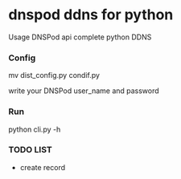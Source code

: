 # dnspod ddns for python

Usage DNSPod api complete python DDNS

### Config

mv dist_config.py condif.py

write your DNSPod user_name and password

### Run
python cli.py -h

### TODO LIST

- create record